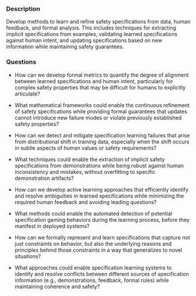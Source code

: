 ### Description

Develop methods to learn and refine safety specifications from data, human feedback, and formal analysis. This includes techniques for extracting implicit specifications from examples, validating learned specifications against human intent, and updating specifications based on new information while maintaining safety guarantees.

### Questions

- How can we develop formal metrics to quantify the degree of alignment between learned specifications and human intent, particularly for complex safety properties that may be difficult for humans to explicitly articulate?

- What mathematical frameworks could enable the continuous refinement of safety specifications while providing formal guarantees that updates cannot introduce new failure modes or violate previously established safety properties?

- How can we detect and mitigate specification learning failures that arise from distributional shift in training data, especially when the shift occurs in subtle aspects of human values or safety requirements?

- What techniques could enable the extraction of implicit safety specifications from demonstrations while being robust against human inconsistency and mistakes, without overfitting to specific demonstration artifacts?

- How can we develop active learning approaches that efficiently identify and resolve ambiguities in learned specifications while minimizing the required human feedback and avoiding leading questions?

- What methods could enable the automated detection of potential specification gaming behaviors during the learning process, before they manifest in deployed systems?

- How can we formally represent and learn specifications that capture not just constraints on behavior, but also the underlying reasons and principles behind those constraints in a way that generalizes to novel situations?

- What approaches could enable specification learning systems to identify and resolve conflicts between different sources of specification information (e.g., demonstrations, feedback, formal rules) while maintaining coherence and safety?
